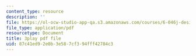 ```yaml
---
content_type: resource
description: ''
file: https://ol-ocw-studio-app-qa.s3.amazonaws.com/courses/6-046j-design-and-analysis-of-algorithms-spring-2015/87c41ed92e0b3e587cf394fff42784c3_QPk8MUtq5yA.pdf
file_type: application/pdf
resourcetype: Document
title: 3play pdf file
uid: 87c41ed9-2e0b-3e58-7cf3-94fff42784c3
---
```

